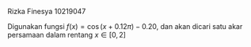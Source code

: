 Rizka Finesya
10219047

Digunakan fungsi $f(x)=\cos(x+0.12\pi)-0.20$, dan akan dicari satu akar persamaan dalam rentang $x \in [0,2]$
